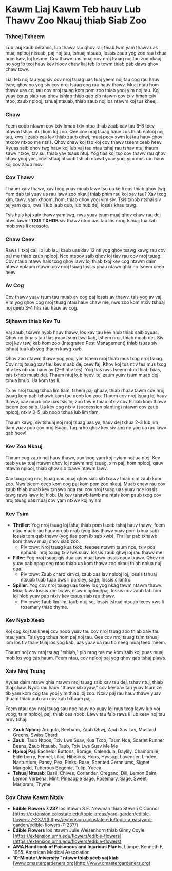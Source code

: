 # Kawm Liaj Kawm Teb hauv Lub Thawv Zoo Nkauj thiab Siab Zoo

### Txheej Txheem

Lub lauj kaub ceramic, lub thawv rau qhov rai, thiab lwm yam thawv uas muaj nplooj ntsuab, paj noj tau, tshuaj ntsuab, lossis zaub yog zoo rau txhua hom tsev, loj los me. Cov thawv uas muaj cov nroj tsuag noj tau zoo nkauj no yog ib txoj hauv kev hloov chaw liaj teb ib txwm thiab pab daws qhov chaw txwv.

Liaj teb noj tau yog siv cov nroj tsuag uas tuaj yeem noj tau cog rau hauv tsev; qhov no yog siv cov nroj tsuag cog rau hauv thawv. Muaj ntau hom thawv uas coj tau cov nroj tsuag kom pom zoo thiab yooj yim noj tau. Koj yuav txaus siab rau qhov tshiab thiab qab zib ntawm cov txiv hmab txiv ntoo, zaub nplooj, tshuaj ntsuab, thiab zaub noj los ntawm koj tus kheej.

### Chaw

Feem coob ntawm cov txiv hmab txiv ntoo thiab zaub xav tau 6–8 teev ntawm tshav ntuj kom loj zoo. Qee cov nroj tsuag hauv zos thiab nplooj noj tau, xws li zaub xas lav thiab zaub qhwj, muaj peev xwm loj tau hauv qhov ntxoov ntxoo me ntsis. Qhov chaw koj tso koj cov thawv tseem ceeb heev. Xyuas saib qhov twg hauv koj lub vaj tau ntau tshaj rau tshav ntuj thaum sawv ntxov, tav su, thiab yav tsaus ntuj. Yog tias koj tso cov thawv rau qhov chaw yooj yim, cov tshuaj ntsuab tshiab ntawd yuav yooj yim mus rau hauv koj cov zaub mov.

### Cov Thawv

Thaum xaiv thawv, xav txog yuav muab lawv tso ua ke li cas thiab qhov twg. Yam dab tsi yuav ua rau lawv zoo nkauj thiab phim rau koj xav tau? Xav txog xim, tawv, yam khoom, hom, thiab qhov yooj yim siv. Tsis txhob ntshai siv tej yam qub, xws li lub laub qub, lub hub dej, lossis khau tawg.

Tsis hais koj xaiv thawv yam twg, nws yuav tsum muaj qhov chaw rau dej ntws tawm! **TSIS TXHOB** siv thawv ntoo uas tau los nrog tshuaj tua kab mob xws li creosote.

### Chaw Ceev

Raws li txoj cai, ib lub lauj kaub uas dav 12 nti yog qhov tsawg kawg rau cov paj me thiab zaub nplooj. Nco ntsoov saib qhov loj tiav rau cov nroj tsuag. Cov ntaub ntawv hais txog qhov lawv loj thiab txoj kev cog ntawm daim ntawv nplaum ntawm cov nroj tsuag lossis phau ntawv qhia no tseem ceeb heev.

### Av Cog

Cov thawv yuav tsum tau muab av cog paj lossis av thawv, tsis yog av vaj. Vim yog qhov cog nroj tsuag ntau hauv chaw me, nws zoo kom ntxiv tshuaj noj qeeb 3–4 hlis rau hauv av cog.

### Sijhawm thiab Kev Tu

Vaj zaub, txawm nyob hauv thawv, los xav tau kev hlub thiab saib xyuas. Qhov no txhais tau tias yuav tsum tswj kab, tshem nroj, thiab muab dej. Siv txoj kev tswj kab kom zoo (Integrated Pest Management) thiab tsuas siv tshuaj tua kab yog thaum kawg xwb.

Qhov zoo ntawm thawv yog yooj yim tshem nroj thiab mus txog nroj tsuag. Cov nroj tsuag xav tau kev muab dej ceev faj. Khov koj tus ntiv tes mus txog ntiv tes ob rau hauv av (2–3 ntiv tes). Yog tias nws tseem ntub thiab txias, tsis txhob muab dej. Thaum ntuj kub heev, tej zaum yuav tsum muab dej txhua hnub. Ua kom tas li.

Txiav nroj tsuag txhua lim tiam, tshem paj qhuav, thiab rhuav tawm cov nroj tsuag kom pab txhawb kom tau qoob loo zoo. Thaum cov nroj tsuag loj hauv thawv, xav muab cov uas tsis loj zoo tawm thiab ntxiv cov tshiab kom thawv tseem zoo saib. Ua kev cog ntxiv (succession planting) ntawm cov zaub nplooj, ntxiv 3–5 lub noob txhua lub lim tiam.

Thaum kawg, siv tshuaj noj nroj tsuag uas yaj hauv dej txhua 2–3 lub lim tiam yuav pub cov nroj tsuag. Tag nrho qhov kev siv zog no yog ua rau lawv qab heev!

### Kev Zoo Nkauj

Thaum cog zaub noj hauv thawv, xav txog yam koj nyiam noj ua ntej! Kev teeb yuav tuaj ntawm qhov loj ntawm nroj tsuag, xim paj, hom nplooj, qauv ntawm nplooj, thiab qhov sib txawv ntawm lawv.

Xav txog cog nroj tsuag uas muaj qhov siab sib txawv thiab xim zaub kom zoo. Nws tseem ceeb kom cog paj kom pom zoo nkauj. Muab chaw rau cov zaub thiab muab kev txhawb nqa rau cov nroj tsuag uas yuav nce lossis tawg raws lawv loj hlob. Ua kev tshawb fawb me ntsis kom paub txog cov nroj tsuag uas muaj cov yam ntxwv koj nyiam.

### Kev Tsim


- **Thriller**: Yog nroj tsuag loj tshaj thiab pom tseeb tshaj hauv thawv, feem ntau muab rau hauv nruab nrab (yog tias thawv yuav pom txhua sab) lossis tom qab thawv (yog tias pom ib sab xwb). Thriller pab txhawb kom thawv muaj qhov siab zoo.
  - Piv txwv: Nroj tsuag kua txob, teepee ntawm taum nce, txiv pos nphuab, nroj tsuag txiv lws suav, lossis zaub qhwj loj rau thawv me.
- **Filler**: Yog nroj tsuag qis dua uas muaj tawv lossis qauv txawv. Qhov no yuav pab npog ceg ntoo thiab ua kom thawv zoo nkauj thiab nplua nuj dua.
  - Piv txwv: Zaub chard xim ci, zaub xas lav nplooj loj, lossis tshuaj ntsuab tuab tuab xws li parsley, sage, lossis cilantro.
- **Spiller**: Yog cov nroj tsuag uas txeev los yog nkag tawm ntawm thawv. Muaj tawv lossis xim txawv ntawm nplooj/paj, lossis cov zaub tab tom loj hlob yuav pab ntxiv kev txaus siab rau thawv.
  - Piv txwv: Taub lim lim, taub ntuj so, lossis tshuaj ntsuab txeev xws li rosemary thiab thyme.

### Kev Nyab Xeeb

Koj cog koj tus kheej cov noob yuav tau cov nroj tsuag zoo thiab xaiv tau ntau yam. Tsis yog txhua hom paj noj tau. Qee cov nroj tsuag tsim tshuaj lom los tiv thaiv tsiaj los yog kab, uas yuav ua rau tib neeg muaj teeb meem.

Thaum noj cov nroj tsuag "tshiab," pib nrog me me kom saib koj puas muaj mob los yog tsis haum. Feem ntau, cov nplooj paj yog qhov qab tshaj plaws.

### Xaiv Nroj Tsuag

Xyuas daim ntawv qhia ntawm nroj tsuag saib xav tau dej, tshav ntuj, thiab thaj chaw. Nyob rau hauv "thawv sib xyaw," cov kev xav tau yuav tsum ze tib yam kom cog tau yooj yim thiab loj zoo. Ntxiv paj rau hauv thawv yuav thuam thiab pub rau cov kab txhuam paj.

Feem ntau cov nroj tsuag sau npe hauv no yuav loj mus txog lawv lub voj voog, tsim nplooj, paj, thiab ces noob. Lawv tau faib raws li lub xeev noj tau nrov tshaj:

- **Zaub Nplooj**: Arugula, Beebalm, Zaub Qhwj, Zaub Xas Lav, Mustard Greens, Swiss Chard
- **Zaub**: Taub Ntoos, Txiv Lws Suav, Kua Txob, Taum Nce, Scarlet Runner Beans, Zaub Ntsuab, Taub, Txiv Lws Suav Me Me
- **Nplooj Paj**: Bachelor Buttons, Borage, Calendula, Daylily, Chamomile, Elderberry, Fennel, Lilac, Hibiscus, Hops, Hyssop, Lavender, Linden, Nasturtium, Pansy, Pea, Pinks, Rose, Scented Geraniums, Signet Marigold, Tuberous Begonia, Tulip, Yucca
- **Tshuaj Ntsuab**: Basil, Chives, Coriander, Oregano, Dill, Lemon Balm, Lemon Verbena, Mint, Pineapple Sage, Rosemary, Sage, Sweet Marjoram, Thyme

### Cov Chaw Kawm Ntxiv

- **Edible Flowers 7.237** los ntawm S.E. Newman thiab Steven O’Connor  
  [https://extension.colostate.edu/topic-areas/yard-garden/edible-flowers-7-237/](https://extension.colostate.edu/topic-areas/yard-garden/edible-flowers-7-237/)
- **Edible Flowers** los ntawm Julie Weisenhorn thiab Ginny Coyle  
  [https://extension.umn.edu/flowers/edible-flowers](https://extension.umn.edu/flowers/edible-flowers)
- **AMA Handbook of Poisonous and Injurious Plants**, Lampe, Kenneth F, 1985. American Medical Association
- **10-Minute University™ ntawv thiab yeeb yaj kiab**  
  [www.cmastergardeners.org](http://www.cmastergardeners.org)
